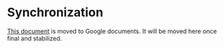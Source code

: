 # Synchronization

[This document](https://docs.google.com/document/d/1pVzU8w_QF44YzUCCab990Q_WZOdhpKolCIHaiXG-sPw/edit?usp=sharing) 
is moved to Google documents. It will be moved here once final and stabilized.

